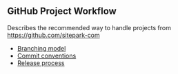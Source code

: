 ## GitHub Project Workflow

Describes the recommended way to handle projects from https://github.com/sitepark-com

* [Branching model](branching-model.md)
* [Commit conventions](commit-conventions.md)
* [Release process](release-process.md)
